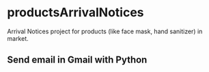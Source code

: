 # productsArrivalNotices
Arrival Notices project for products (like face mask, hand sanitizer) in market.    



## Send email in Gmail with Python     


## 
